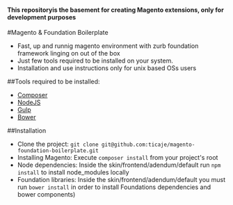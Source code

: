 #### This repositoryis the basement for creating Magento extensions, only for development purposes 

#Magento & Foundation Boilerplate
 - Fast, up and runnig magento environment with zurb foundation framework linging on out of the box
 - Just few tools required to be installed on your system.
 - Installation and use instructions only for unix based OSs users


##Tools required to be installed:
 - [Composer](https://getcomposer.org/) 
 - [NodeJS](http://nodejs.org/) 
 - [Gulp](https://github.com/gulpjs/gulp) 
 - [Bower](http://bower.io/) 

##Installation
 - Clone the project: `git clone git@github.com:ticaje/magento-foundation-boilerplate.git`
 - Installing Magento: Execute `composer install` from your project's root
 - Node dependencies: Inside the skin/frontend/adendum/default run `npm install` to install node_modules locally
 - Foundation libraries: Inside the skin/frontend/adendum/default you must run `bower install` in order to install Foundations dependencies and bower components)
